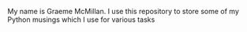 My name is Graeme McMillan.
I use this repository to store some of my Python musings which I use for various tasks
